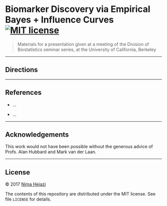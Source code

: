 # Biomarker Discovery via Empirical Bayes + Influence Curves [![MIT license](http://img.shields.io/badge/license-MIT-brightgreen.svg)](http://opensource.org/licenses/MIT)

> Materials for a presentation given at a meeting of the Division of
> Biostatistics seminar series, at the University of California, Berkeley

---

## Directions



---

## References

* ...

* ...

---

## Acknowledgements

This work would not have been possible without the generous advice of Profs.
Alan Hubbard and Mark van der Laan.

---

## License

&copy; 2017 [Nima Hejazi](http://nimahejazi.org)

The contents of this repository are distributed under the MIT license. See file
`LICENSE` for details.
